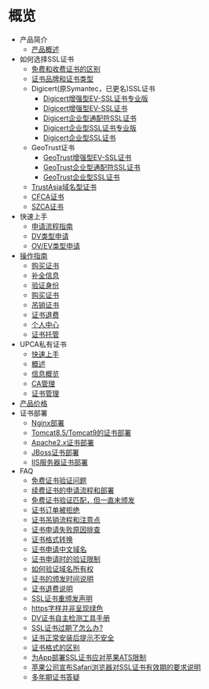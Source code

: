 # 概览


* 产品简介
    * [产品概述](/ussl/concepts/overview)
* 如何选择SSL证书
    * [免费和收费证书的区别](/ussl/process/difference)
    * [证书品牌和证书类型](/ussl/process/brand)
    * Digicert(原Symantec，已更名)SSL证书
        * [Digicert增强型EV-SSL证书专业版](/ussl/process/symantec/evpro)
        * [Digicert增强型EV-SSL证书](/ussl/process/symantec/ev)
        * [Digicert企业型通配符SSL证书](/ussl/process/symantec/ov)
        * [Digicert企业型SSL证书专业版](/ussl/process/symantec/ovpro)
        * [Digicert企业型SSL证书](/ussl/process/symantec/ov2)
    * GeoTrust证书
        * [GeoTrust增强型EV-SSL证书](/ussl/process/geotrust/ev)
        * [GeoTrust企业型通配符SSL证书](/ussl/process/geotrust/ovtong)
        * [GeoTrust企业型SSL证书](/ussl/process/geotrust/ov)
    * [TrustAsia域名型证书](/ussl/process/trustasia)
    * [CFCA证书](/ussl/process/CFCA)
    * [SZCA证书](/ussl/process/SZCA)
* 快速上手
    * [申请流程指南](/ussl/operate/simple)
    * [DV类型申请](/ussl/procedure/dv)
    * [OV/EV类型申请](/ussl/procedure/ovev)
* [操作指南](/ussl/operate)
    * [购买证书](/ussl/operate/buy)
    * [补全信息](/ussl/operate/complete)
    * [验证身份](/ussl/operate/fill)
    * [购买证书](/ussl/operate/buy)
    * [吊销证书](/ussl/operate/revoke)
    * [证书退费](/ussl/operate/refund)
    * [个人中心](/ussl/operate/grzx)
    * [证书托管](/ussl/operate/upload)
* UPCA私有证书
    * [快速上手](/ussl/upca/ksss)
    * [概述](/ussl/upca/gs)
    * [信息概览](/ussl/upca/xxgl)
    * [CA管理](/ussl/upca/cagl)
    * [证书管理](/ussl/upca/zsgl)
* [产品价格](/ussl/price)
* 证书部署
    * [Nginx部署](/ussl/install/nginx)
    * [Tomcat8.5/Tomcat9的证书部署](/ussl/install/tomcat)
    * [Apache2.x证书部署](/ussl/install/apache)
    * [JBoss证书部署](/ussl/install/jboss)
    * [IIS服务器证书部署](/ussl/install/iis)
* FAQ
    * [免费证书验证问题](/ussl/faq/free)
    * [续费证书的申请流程和部署](/ussl/faq/xufei)
    * [免费证书验证匹配，但一直未颁发](/ussl/faq/banfa)
    * [证书订单被拒绝](/ussl/faq/refuse)
    * [证书吊销流程和注意点](/ussl/faq/jiance)
    * [证书申请失败原因排查](/ussl/faq/fail)
    * [证书格式转换](/ussl/faq/certificateconvert)
    * [证书申请中文域名](/ussl/faq/Chinese)
    * [证书申请时的验证限制](/ussl/faq/zssq)
    * [如何验证域名所有权](/ussl/faq/domain)
    * [证书的颁发时间说明](/ussl/faq/time)
    * [证书退费说明](/ussl/faq/tuifei)
    * [SSL证书重颁发声明](/ussl/faq/regrant)
    * [https字样并非呈现绿色](/ussl/faq/green)
    * [DV证书自主检测工具手册](/ussl/faq/dv)
    * [SSL证书过期了怎么办?](/ussl/faq/expired)
    * [证书正常安装后提示不安全](/ussl/faq/abnormal)
    * [证书格式的区别](/ussl/faq/certificate)
    * [为App部署SSL证书应对苹果ATS限制](/ussl/faq/apple)
    * [苹果公司宣布Safari浏览器对SSL证书有效期的要求说明](/ussl/faq/Safari)
    * [多年期证书答疑](/ussl/faq/duonianqi)

